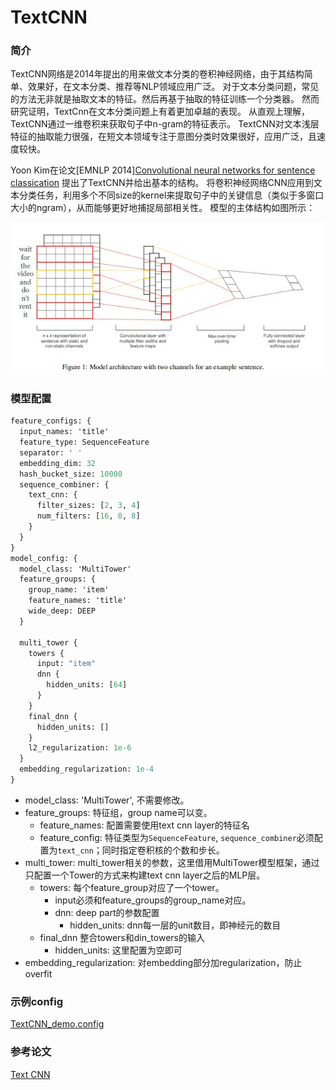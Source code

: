 # TextCNN

### 简介

TextCNN网络是2014年提出的用来做文本分类的卷积神经网络，由于其结构简单、效果好，在文本分类、推荐等NLP领域应用广泛。
对于文本分类问题，常见的方法无非就是抽取文本的特征。然后再基于抽取的特征训练一个分类器。 然而研究证明，TextCnn在文本分类问题上有着更加卓越的表现。
从直观上理解，TextCNN通过一维卷积来获取句子中n-gram的特征表示。
TextCNN对文本浅层特征的抽取能力很强，在短文本领域专注于意图分类时效果很好，应用广泛，且速度较快。

Yoon Kim在论文[EMNLP 2014][Convolutional neural networks for sentence classication](https://www.aclweb.org/anthology/D14-1181.pdf)
提出了TextCNN并给出基本的结构。
将卷积神经网络CNN应用到文本分类任务，利用多个不同size的kernel来提取句子中的关键信息（类似于多窗口大小的ngram），从而能够更好地捕捉局部相关性。
模型的主体结构如图所示：

![din.png](../../images/models/text_cnn.png)

### 模型配置

```protobuf
feature_configs: {
  input_names: 'title'
  feature_type: SequenceFeature
  separator: ' '
  embedding_dim: 32
  hash_bucket_size: 10000
  sequence_combiner: {
    text_cnn: {
      filter_sizes: [2, 3, 4]
      num_filters: [16, 8, 8]
    }
  }
}
model_config: {
  model_class: 'MultiTower'
  feature_groups: {
    group_name: 'item'
    feature_names: 'title'
    wide_deep: DEEP
  }

  multi_tower {
    towers {
      input: "item"
      dnn {
        hidden_units: [64]
      }
    }
    final_dnn {
      hidden_units: []
    }
    l2_regularization: 1e-6
  }
  embedding_regularization: 1e-4
}
```

- model_class: 'MultiTower', 不需要修改。
- feature_groups: 特征组，group name可以变。
  - feature_names: 配置需要使用text cnn layer的特征名
  - feature_config: 特征类型为`SequenceFeature`, `sequence_combiner`必须配置为`text_cnn`；同时指定卷积核的个数和步长。
- multi_tower: multi_tower相关的参数，这里借用MultiTower模型框架，通过只配置一个Tower的方式来构建text cnn layer之后的MLP层。
  - towers: 每个feature_group对应了一个tower。
    - input必须和feature_groups的group_name对应。
    - dnn: deep part的参数配置
      - hidden_units: dnn每一层的unit数目，即神经元的数目
  - final_dnn 整合towers和din_towers的输入
    - hidden_units: 这里配置为空即可
- embedding_regularization: 对embedding部分加regularization，防止overfit

### 示例config

[TextCNN_demo.config](https://easyrec.oss-cn-beijing.aliyuncs.com/config/text_cnn.config)

### 参考论文

[Text CNN](https://www.aclweb.org/anthology/D14-1181.pdf)
